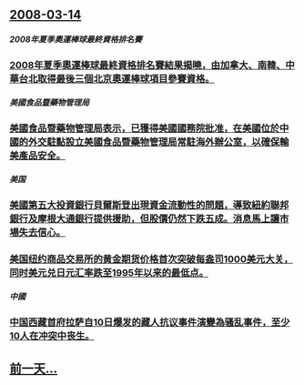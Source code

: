 ## [2008-03-14](/zh/news/2008/03/14/index.md)

##### 2008年夏季奧運棒球最終資格排名賽
### [2008年夏季奧運棒球最終資格排名賽結果揭曉，由加拿大、南韓、中華台北取得最後三個北京奧運棒球項目參賽資格。](/zh/news/2008/03/14/2008年夏季奧運棒球最終資格排名賽結果揭曉-由加拿大-南韓-中華台北取得最後三個北京奧運棒球項目參賽資格.md)
##### 美國食品暨藥物管理局
### [美國食品暨藥物管理局表示，已獲得美國國務院批准，在美國位於中國的外交駐點設立美國食品暨藥物管理局常駐海外辦公室，以確保輸美產品安全。](/zh/news/2008/03/14/美國食品暨藥物管理局表示-已獲得美國國務院批准-在美國位於中國的外交駐點設立美國食品暨藥物管理局常駐海外辦公室-以確保輸.md)
##### 美国
### [美國第五大投資銀行貝爾斯登出現資金流動性的問題，導致紐約聯邦銀行及摩根大通銀行提供援助，但股價仍然下跌五成。消息馬上讓市場失去信心。](/zh/news/2008/03/14/美國第五大投資銀行貝爾斯登出現資金流動性的問題-導致紐約聯邦銀行及摩根大通銀行提供援助-但股價仍然下跌五成-消息馬上讓市.md)
### [美国纽约商品交易所的黄金期货价格首次突破每盎司1000美元大关，同时美元兑日元汇率跌至1995年以来的最低点。](/zh/news/2008/03/14/美国纽约商品交易所的黄金期货价格首次突破每盎司1000美元大关-同时美元兑日元汇率跌至1995年以来的最低点.md)
##### 中國
### [中国西藏首府拉萨自10日爆发的藏人抗议事件演變為骚乱事件，至少10人在冲突中丧生。](/zh/news/2008/03/14/中国西藏首府拉萨自10日爆发的藏人抗议事件演變為骚乱事件-至少10人在冲突中丧生.md)
## [前一天...](/zh/news/2008/03/13/index.md)

